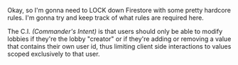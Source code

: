 Okay, so I'm gonna need to LOCK down Firestore with some pretty hardcore rules.
I'm gonna try and keep track of what rules are required here.

The C.I. _(Commander's Intent)_ is that users should only be able to modify lobbies if they're the lobby "creator" or if they're adding or removing a value that contains their own user id, thus limiting client side interactions to values scoped exclusively to that user.

